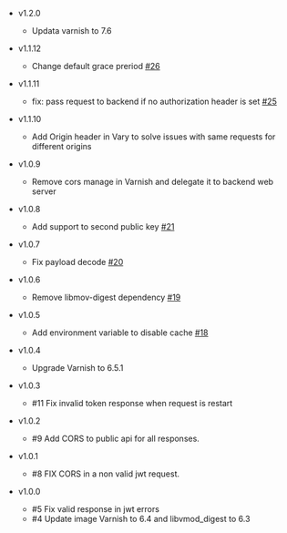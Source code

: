 * v1.2.0
	* Updata varnish to 7.6

* v1.1.12
	* Change default grace preriod [#26](https://github.com/opositatest/varnish-jwt/pull/26)

* v1.1.11
	* fix: pass request to backend if no authorization header is set [#25](https://github.com/opositatest/varnish-jwt/pull/25)

* v1.1.10
	* Add Origin header in Vary to solve issues with same requests for different origins

* v1.0.9
	* Remove cors manage in Varnish and delegate it to backend web server

* v1.0.8
	* Add support to second public key [#21](https://github.com/opositatest/varnish-jwt/pull/21)

* v1.0.7
	* Fix payload decode [#20](https://github.com/opositatest/varnish-jwt/pull/20)

* v1.0.6
	* Remove libmov-digest dependency [#19](https://github.com/opositatest/varnish-jwt/pull/19)

* v1.0.5
	* Add environment variable to disable cache [#18](https://github.com/opositatest/varnish-jwt/pull/18)

* v1.0.4
	* Upgrade Varnish to 6.5.1

* v1.0.3
	* #11 Fix invalid token response when request is restart

* v1.0.2
	* #9 Add CORS to public api for all responses.	

* v1.0.1
	* #8 FIX CORS in a non valid jwt request.	

* v1.0.0
	* #5 Fix valid response in jwt errors
	* #4 Update image Varnish to 6.4 and libvmod_digest to 6.3

